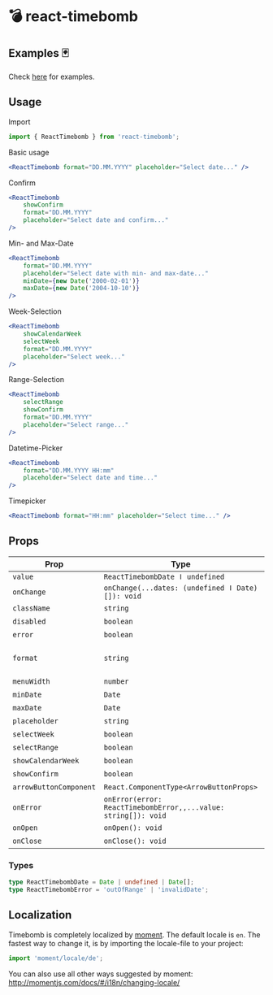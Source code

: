 # 💣 react-timebomb

## Examples 🃏

Check [here](https://rawgit.com/misantronic/react-timebomb/master/examples/dist/index.html) for examples.

## Usage

Import

```js
import { ReactTimebomb } from 'react-timebomb';
```

Basic usage

```jsx
<ReactTimebomb format="DD.MM.YYYY" placeholder="Select date..." />
```

Confirm

```jsx
<ReactTimebomb
    showConfirm
    format="DD.MM.YYYY"
    placeholder="Select date and confirm..."
/>
```

Min- and Max-Date

```jsx
<ReactTimebomb
    format="DD.MM.YYYY"
    placeholder="Select date with min- and max-date..."
    minDate={new Date('2000-02-01')}
    maxDate={new Date('2004-10-10')}
/>
```

Week-Selection

```jsx
<ReactTimebomb
    showCalendarWeek
    selectWeek
    format="DD.MM.YYYY"
    placeholder="Select week..."
/>
```

Range-Selection

```jsx
<ReactTimebomb
    selectRange
    showConfirm
    format="DD.MM.YYYY"
    placeholder="Select range..."
/>
```

Datetime-Picker

```jsx
<ReactTimebomb
    format="DD.MM.YYYY HH:mm"
    placeholder="Select date and time..."
/>
```

Timepicker

```jsx
<ReactTimebomb format="HH:mm" placeholder="Select time..." />
```

## Props

| Prop                   | Type                                                           | optional | default      |
| ---------------------- | -------------------------------------------------------------- | :------: | ------------ |
| `value`                | `ReactTimebombDate ǀ undefined`                                |          |              |
| `onChange`             | `onChange(...dates: (undefined ǀ Date)[]): void`               |          |              |
| `className`            | `string`                                                       |    x     |              |
| `disabled`             | `boolean`                                                      |    x     |              |
| `error`                | `boolean`                                                      |    x     |              |
| `format`               | `string`                                                       |    x     | 'YYYY-MM-DD' |
| `menuWidth`            | `number`                                                       |    x     |              |
| `minDate`              | `Date`                                                         |    x     |              |
| `maxDate`              | `Date`                                                         |    x     |              |
| `placeholder`          | `string`                                                       |    x     |              |
| `selectWeek`           | `boolean`                                                      |    x     |              |
| `selectRange`          | `boolean`                                                      |    x     |              |
| `showCalendarWeek`     | `boolean`                                                      |    x     |              |
| `showConfirm`          | `boolean`                                                      |    x     |              |
| `arrowButtonComponent` | `React.ComponentType<ArrowButtonProps>`                        |    x     |              |
| `onError`              | `onError(error: ReactTimebombError,,...value: string[]): void` |    x     |              |
| `onOpen`               | `onOpen(): void`                                               |    x     |              |
| `onClose`              | `onClose(): void`                                              |    x     |              |

### Types

```ts
type ReactTimebombDate = Date | undefined | Date[];
type ReactTimebombError = 'outOfRange' | 'invalidDate';
```

## Localization

Timebomb is completely localized by [moment](http://momentjs.com/docs/#/i18n/changing-locale/).
The default locale is `en`. The fastest way to change it, is by importing the locale-file to your project:

```js
import 'moment/locale/de';
```

You can also use all other ways suggested by moment:
http://momentjs.com/docs/#/i18n/changing-locale/
